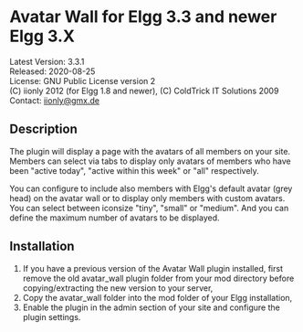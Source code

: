Avatar Wall for Elgg 3.3 and newer Elgg 3.X
===========================================

Latest Version: 3.3.1  
Released: 2020-08-25  
License: GNU Public License version 2  
(C) iionly 2012 (for Elgg 1.8 and newer), (C) ColdTrick IT Solutions 2009
Contact: iionly@gmx.de


Description
-----------

The plugin will display a page with the avatars of all members on your site. Members can select via tabs to display only avatars of members who have been "active today", "active within this week" or "all" respectively.

You can configure to include also members with Elgg's default avatar (grey head) on the avatar wall or to display only members with custom avatars. You can select between iconsize "tiny", "small" or "medium". And you can define the maximum number of avatars to be displayed.


Installation
------------

1. If you have a previous version of the Avatar Wall plugin installed, first remove the old avatar_wall plugin folder from your mod directory before copying/extracting the new version to your server,
2. Copy the avatar_wall folder into the mod folder of your Elgg installation,
3. Enable the plugin in the admin section of your site and configure the plugin settings.
